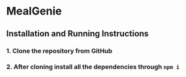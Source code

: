 # MealGenie
## Installation and Running Instructions

### 1. Clone the repository from GitHub
### 2. After cloning install all the dependencies through ```npm i```
